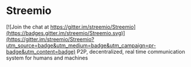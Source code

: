 # Streemio

[![Join the chat at https://gitter.im/streemio/Streemio](https://badges.gitter.im/streemio/Streemio.svg)](https://gitter.im/streemio/Streemio?utm_source=badge&utm_medium=badge&utm_campaign=pr-badge&utm_content=badge)
P2P, decentralized, real time communication system for humans and machines
